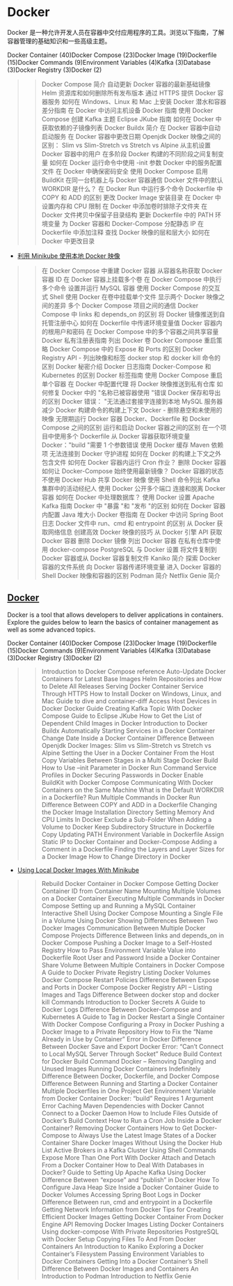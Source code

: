 # Docker

Docker 是一种允许开发人员在容器中交付应用程序的工具。浏览以下指南，了解容器管理的基础知识和一些高级主题。

Docker Container (40)Docker Compose (23)Docker Image (19)Dockerfile (15)Docker Commands (9)Environment Variables (4)Kafka (3)Database (3)Docker Registry (3)Docker (2)

>> Docker Compose 简介
>> 自动更新 Docker 容器的最新基础镜像
>> Helm 资源库和如何删除所有发布版本
>> 通过 HTTPS 提供 Docker 容器服务
>> 如何在 Windows、Linux 和 Mac 上安装 Docker
>> 潜水和容器差分指南
>> 在 Docker 中访问主机设备
>> Docker 指南
>> 使用 Docker Compose 创建 Kafka 主题
>> Eclipse JKube 指南
>> 如何在 Docker 中获取依赖的子镜像列表
>> Docker Buildx 简介
>> 在 Docker 容器中自动启动服务
>> 在 Docker 容器中更改日期
>> Openjdk Docker 映像之间的区别： Slim vs Slim-Stretch vs Stretch vs Alpine
>> 从主机设置 Docker 容器中的用户
>> 在多阶段 Docker 构建的不同阶段之间复制变量
>> 如何在 Docker 运行命令中使用 -init 参数
>> Docker 中的服务配置文件
>> 在 Docker 中确保密码安全
>> 使用 Docker Compose 启用 BuildKit
>> 在同一台机器上与 Docker 容器通信
>> Docker 文件中的默认 WORKDIR 是什么？
>> 在 Docker Run 中运行多个命令
>> Dockerfile 中 COPY 和 ADD 的区别
>> 更改 Docker Image 安装目录
>> 在 Docker 中设置内存和 CPU 限制
>> 在 Docker 中添加卷时排除子文件夹
>> 在 Docker 文件拷贝中保留子目录结构
>> 更新 Dockerfile 中的 PATH 环境变量
>> 为 Docker 容器和 Docker-Compose 分配静态 IP
>> 在 Dockerfile 中添加注释
>> 查找 Docker 映像的层和层大小
>> 如何在 Docker 中更改目录

- [利用 Minikube 使用本地 Docker 映像](docker-local-images-minikube_zh.md)

>> 在 Docker Compose 中重建 Docker 容器
>> 从容器名称获取 Docker 容器 ID
>> 在 Docker 容器上挂载多个卷
>> 在 Docker Compose 中执行多个命令
>> 设置并运行 MySQL 容器
>> 使用 Docker Compose 的交互式 Shell
>> 使用 Docker 在卷中挂载单个文件
>> 显示两个 Docker 映像之间的差异
>> 多个 Docker Compose 项目之间的通信
>> Docker Compose 中 links 和 depends_on 的区别
>> 将 Docker 镜像推送到自托管注册中心
>> 如何在 Dockerfile 中传递环境变量值
>> Docker 容器内的根用户和密码
>> 在 Docker Compose 中的多个容器之间共享容量
>> Docker 私有注册表指南
>> 列出 Docker 卷
>> Docker Compose 重启策略
>> Docker Compose 中的 Expose 和 Ports 的区别
>> Docker Registry API - 列出映像和标签
>> docker stop 和 docker kill 命令的区别
>> Docker 秘密介绍
>> Docker 日志指南
>> Docker-Compose 和 Kubernetes 的区别
>> Docker 标签指南
>> 使用 Docker Compose 重启单个容器
>> 在 Docker 中配置代理
>> 将 Docker 映像推送到私有仓库
>> 如何修复 Docker 中的 "名称已被容器使用 "错误
>> Docker 保存和导出的区别
>> Docker 错误： "无法通过套接字连接到本地 MySQL 服务器
>> 减少 Docker 构建命令的构建上下文
>> Docker - 删除悬空和未使用的映像
>> 无限期运行 Docker 容器
>> Docker、Dockerfile 和 Docker Compose 之间的区别
>> 运行和启动 Docker 容器之间的区别
>> 在一个项目中使用多个 Dockerfile
>> 从 Docker 容器获取环境变量
>> Docker："build "需要 1 个参数错误
>> 使用 Docker 缓存 Maven 依赖项
>> 无法连接到 Docker 守护进程
>> 如何在 Docker 的构建上下文之外包含文件
>> 如何在 Docker 容器内运行 Cron 作业？
>> 删除 Docker 容器
>> 如何让 Docker-Compose 始终使用最新镜像？
>> Docker 容器的状态
>> 不使用 Docker Hub 共享 Docker 映像
>> 使用 Shell 命令列出 Kafka 集群中的活动经纪人
>> 使用 Docker 公开多个端口
>> 连接和脱离 Docker 容器
>> 如何在 Docker 中处理数据库？
>> 使用 Docker 设置 Apache Kafka 指南
>> Docker 中 "暴露 "和 "发布 "的区别
>> 如何在 Docker 容器内配置 Java 堆大小
>> Docker 卷指南
>> 在 Docker 中访问 Spring Boot 日志
>> Docker 文件中 run、cmd 和 entrypoint 的区别
>> 从 Docker 获取网络信息
>> 创建高效 Docker 映像的技巧
>> 从 Docker 引擎 API 获取 Docker 容器
>> 删除 Docker 镜像
>> 列出 Docker 容器
>> 在私有仓库中使用 docker-compose
>> PostgreSQL 与 Docker 设置
>> 将文件复制到 Docker 容器或从 Docker 容器复制文件
>> Kaniko 简介
>> 探索 Docker 容器的文件系统
>> 向 Docker 容器传递环境变量
>> 进入 Docker 容器的 Shell
>> Docker 映像和容器的区别
>> Podman 简介
>> Netflix Genie 简介

## [Docker](https://www.baeldung.com/ops/category/docker)

Docker is a tool that allows developers to deliver applications in containers. Explore the guides below to learn the basics of container management as well as some advanced topics.

Docker Container (40)Docker Compose (23)Docker Image (19)Dockerfile (15)Docker Commands (9)Environment Variables (4)Kafka (3)Database (3)Docker Registry (3)Docker (2)
>> Introduction to Docker Compose
reference
>> Auto-Update Docker Containers for Latest Base Images
>> Helm Repositories and How to Delete All Releases
>> Serving Docker Container Service Through HTTPS
>> How to Install Docker on Windows, Linux, and Mac
>> Guide to dive and container-diff
>> Access Host Devices in Docker
>> Docker Guide
>> Creating Kafka Topic With Docker Compose
>> Guide to Eclipse JKube
>> How to Get the List of Dependent Child Images in Docker
>> Introduction to Docker Buildx
>> Automatically Starting Services in a Docker Container
>> Change Date Inside a Docker Container
>> Difference Between Openjdk Docker Images: Slim vs Slim-Stretch vs Stretch vs Alpine
>> Setting the User in a Docker Container From the Host
>> Copy Variables Between Stages in a Multi Stage Docker Build
>> How to Use –init Parameter in Docker Run Command
>> Service Profiles in Docker
>> Securing Passwords in Docker
>> Enable BuildKit with Docker Compose
>> Communicating With Docker Containers on the Same Machine
>> What is the Default WORKDIR in a Dockerfile?
>> Run Multiple Commands in Docker Run
>> Difference Between COPY and ADD in a Dockerfile
>> Changing the Docker Image Installation Directory
>> Setting Memory And CPU Limits In Docker
>> Exclude a Sub-Folder When Adding a Volume to Docker
>> Keep Subdirectory Structure in Dockerfile Copy
>> Updating PATH Environment Variable in Dockerfile
>> Assign Static IP to Docker Container and Docker-Compose
>> Adding a Comment in a Dockerfile
>> Finding the Layers and Layer Sizes for a Docker Image
>> How to Change Directory in Docker

- [Using Local Docker Images With Minikube](https://www.baeldung.com/ops/docker-local-images-minikube)

>> Rebuild Docker Container in Docker Compose
>> Getting Docker Container ID from Container Name
>> Mounting Multiple Volumes on a Docker Container
>> Executing Multiple Commands in Docker Compose
>> Setting up and Running a MySQL Container
>> Interactive Shell Using Docker Compose
>> Mounting a Single File in a Volume Using Docker
>> Showing Differences Between Two Docker Images
>> Communication Between Multiple Docker Compose Projects
>> Difference Between links and depends_on in Docker Compose
>> Pushing a Docker Image to a Self-Hosted Registry
>> How to Pass Environment Variable Value into Dockerfile
>> Root User and Password Inside a Docker Container
>> Share Volume Between Multiple Containers in Docker Compose
>> A Guide to Docker Private Registry
>> Listing Docker Volumes
>> Docker Compose Restart Policies
>> Difference Between Expose and Ports in Docker Compose
>> Docker Registry API – Listing Images and Tags
>> Difference Between docker stop and docker kill Commands
>> Introduction to Docker Secrets
>> A Guide to Docker Logs
>> Difference Between Docker-Compose and Kubernetes
>> A Guide to Tag in Docker
>> Restart a Single Container With Docker Compose
>> Configuring a Proxy in Docker
>> Pushing a Docker Image to a Private Repository
>> How to Fix the “Name Already in Use by Container” Error in Docker
>> Difference Between Docker Save and Export
>> Docker Error: “Can’t Connect to Local MySQL Server Through Socket”
>> Reduce Build Context for Docker Build Command
>> Docker – Removing Dangling and Unused Images
>> Running Docker Containers Indefinitely
>> Difference Between Docker, Dockerfile, and Docker Compose
>> Difference Between Running and Starting a Docker Container
>> Multiple Dockerfiles in One Project
>> Get Environment Variable from Docker Container
>> Docker: “build” Requires 1 Argument Error
>> Caching Maven Dependencies with Docker
>> Cannot Connect to a Docker Daemon
>> How to Include Files Outside of Docker’s Build Context
>> How to Run a Cron Job Inside a Docker Container?
>> Removing Docker Containers
>> How to Get Docker-Compose to Always Use the Latest Image
>> States of a Docker Container
>> Share Docker Images Without Using the Docker Hub
>> List Active Brokers in a Kafka Cluster Using Shell Commands
>> Expose More Than One Port With Docker
>> Attach and Detach From a Docker Container
>> How to Deal With Databases in Docker?
>> Guide to Setting Up Apache Kafka Using Docker
>> Difference Between “expose” and “publish” in Docker
>> How To Configure Java Heap Size Inside a Docker Container
>> Guide to Docker Volumes
>> Accessing Spring Boot Logs in Docker
>> Difference Between run, cmd and entrypoint in a Dockerfile
>> Getting Network Information from Docker
>> Tips for Creating Efficient Docker Images
>> Getting Docker Container From Docker Engine API
>> Removing Docker Images
>> Listing Docker Containers
>> Using docker-compose With Private Repositories
>> PostgreSQL with Docker Setup
>> Copying Files To And From Docker Containers
>> An Introduction to Kaniko
>> Exploring a Docker Container’s Filesystem
>> Passing Environment Variables to Docker Containers
>> Getting Into a Docker Container’s Shell
>> Difference Between Docker Images and Containers
>> An Introduction to Podman
>> Introduction to Netflix Genie
